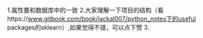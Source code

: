 1.属性要和数据库中的一致
2.大家理解一下项目的结构（看https://www.gitbook.com/book/jackal007/python_notes下的useful packages的sklearn）,如果觉得不错，可以点下赞
3.